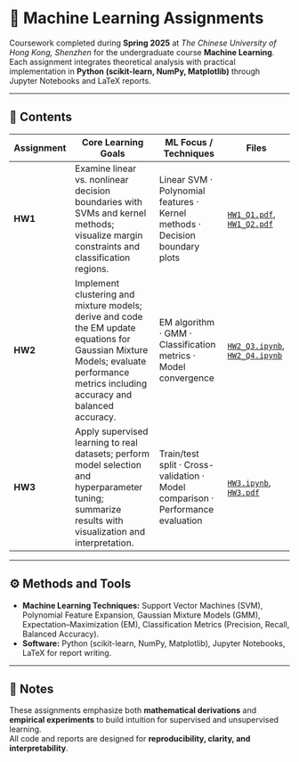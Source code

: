 # 🤖 Machine Learning Assignments  

Coursework completed during **Spring 2025** at *The Chinese University of Hong Kong, Shenzhen* for the undergraduate course **Machine Learning**.  
Each assignment integrates theoretical analysis with practical implementation in **Python (scikit-learn, NumPy, Matplotlib)** through Jupyter Notebooks and LaTeX reports.  

---

## 🧾 Contents  

| Assignment | Core Learning Goals | ML Focus / Techniques | Files |
|-------------|--------------------|-----------------------|--------|
| **HW1** | Examine linear vs. nonlinear decision boundaries with SVMs and kernel methods; visualize margin constraints and classification regions. | Linear SVM · Polynomial features · Kernel methods · Decision boundary plots | [`HW1_Q1.pdf`](./HW1_高婧雯_Q1.pdf), [`HW1_Q2.pdf`](./HW1_高婧雯_Q2.pdf) |
| **HW2** | Implement clustering and mixture models; derive and code the EM update equations for Gaussian Mixture Models; evaluate performance metrics including accuracy and balanced accuracy. | EM algorithm · GMM · Classification metrics · Model convergence | [`HW2_Q3.ipynb`](./HW2_Gao%20Jingwen_Q3.ipynb), [`HW2_Q4.ipynb`](./HW2_Gao%20Jingwen_Q4.ipynb) |
| **HW3** | Apply supervised learning to real datasets; perform model selection and hyperparameter tuning; summarize results with visualization and interpretation. | Train/test split · Cross-validation · Model comparison · Performance evaluation | [`HW3.ipynb`](./HW3_123090121_Gao%20Jingwen.ipynb), [`HW3.pdf`](./HW3_123090121_Gao%20Jingwen.pdf) |

---

## ⚙️ Methods and Tools  

- **Machine Learning Techniques:** Support Vector Machines (SVM), Polynomial Feature Expansion, Gaussian Mixture Models (GMM), Expectation–Maximization (EM), Classification Metrics (Precision, Recall, Balanced Accuracy).  
- **Software:** Python (scikit-learn, NumPy, Matplotlib), Jupyter Notebooks, LaTeX for report writing.  

---

## 🧠 Notes  

These assignments emphasize both **mathematical derivations** and **empirical experiments** to build intuition for supervised and unsupervised learning.  
All code and reports are designed for **reproducibility, clarity, and interpretability**.  

